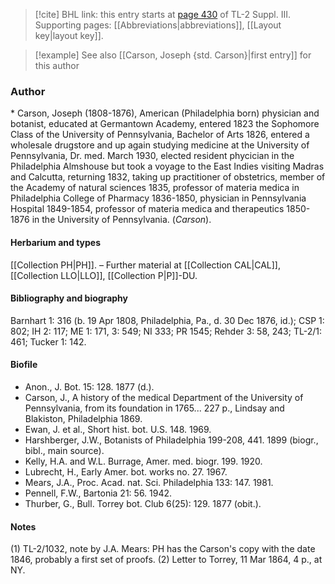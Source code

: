 > [!cite] BHL link: this entry starts at [page 430](https://www.biodiversitylibrary.org/item/103861#page/440/mode/1up) of TL-2 Suppl. III.
> Supporting pages: [[Abbreviations|abbreviations]], [[Layout key|layout key]].

> [!example] See also [[Carson, Joseph {std. Carson}|first entry]] for this author

### Author

\* Carson, Joseph (1808-1876), American (Philadelphia born) physician and botanist, educated at Germantown Academy, entered 1823 the Sophomore Class of the University of Pennsylvania, Bachelor of Arts 1826, entered a wholesale drugstore and up again studying medicine at the University of Pennsylvania, Dr. med. March 1930, elected resident phycician in the Philadelphia Almshouse but took a voyage to the East Indies visiting Madras and Calcutta, returning 1832, taking up practitioner of obstetrics, member of the Academy of natural sciences 1835, professor of materia medica in Philadelphia College of Pharmacy 1836-1850, physician in Pennsylvania Hospital 1849-1854, professor of materia medica and therapeutics 1850-1876 in the University of Pennsylvania. (*Carson*).

#### Herbarium and types

[[Collection PH|PH]]. – Further material at [[Collection CAL|CAL]], [[Collection LLO|LLO]], [[Collection P|P]]-DU.

#### Bibliography and biography

Barnhart 1: 316 (b. 19 Apr 1808, Philadelphia, Pa., d. 30 Dec 1876, id.); CSP 1: 802; IH 2: 117; ME 1: 171, 3: 549; NI 333; PR 1545; Rehder 3: 58, 243; TL-2/1: 461; Tucker 1: 142.

#### Biofile

- Anon., J. Bot. 15: 128. 1877 (d.).
- Carson, J., A history of the medical Department of the University of Pennsylvania, from its foundation in 1765... 227 p., Lindsay and Blakiston, Philadelphia 1869.
- Ewan, J. et al., Short hist. bot. U.S. 148. 1969.
- Harshberger, J.W., Botanists of Philadelphia 199-208, 441. 1899 (biogr., bibl., main source).
- Kelly, H.A. and W.L. Burrage, Amer. med. biogr. 199. 1920.
- Lubrecht, H., Early Amer. bot. works no. 27. 1967.
- Mears, J.A., Proc. Acad. nat. Sci. Philadelphia 133: 147. 1981.
- Pennell, F.W., Bartonia 21: 56. 1942.
- Thurber, G., Bull. Torrey bot. Club 6(25): 129. 1877 (obit.).

#### Notes

(1) TL-2/1032, note by J.A. Mears: PH has the Carson's copy with the date 1846, probably a first set of proofs.
(2) Letter to Torrey, 11 Mar 1864, 4 p., at NY.

